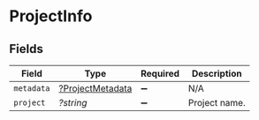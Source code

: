 # ProjectInfo


## Fields

| Field                                                      | Type                                                       | Required                                                   | Description                                                |
| ---------------------------------------------------------- | ---------------------------------------------------------- | ---------------------------------------------------------- | ---------------------------------------------------------- |
| `metadata`                                                 | [?ProjectMetadata](../../models/shared/ProjectMetadata.md) | :heavy_minus_sign:                                         | N/A                                                        |
| `project`                                                  | *?string*                                                  | :heavy_minus_sign:                                         | Project name.                                              |